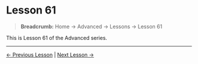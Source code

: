 # Lesson 61

> **Breadcrumb:** Home → Advanced → Lessons → Lesson 61

This is Lesson 61 of the Advanced series.

---

[← Previous Lesson](lesson_60.md) | [Next Lesson →](lesson_62.md)
